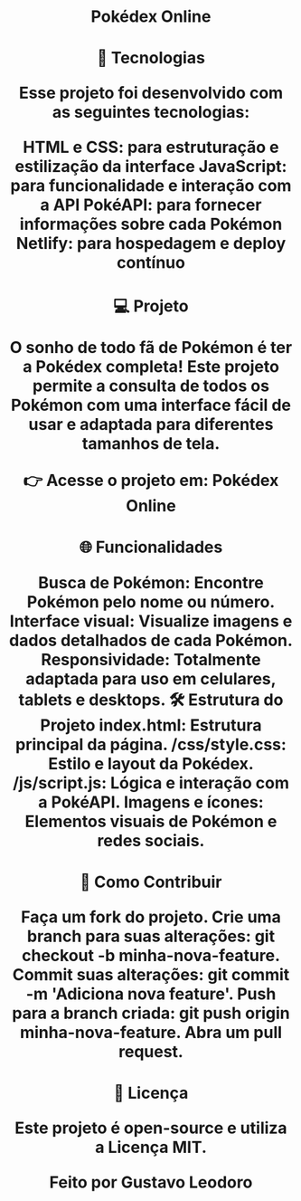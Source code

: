 <h1 align="center"> Pokédex Online </h1> <p align="center">  


<h1 align="center">🚀 Tecnologias<p align="center"> 

Esse projeto foi desenvolvido com as seguintes tecnologias:

HTML e CSS: para estruturação e estilização da interface
JavaScript: para funcionalidade e interação com a API
PokéAPI: para fornecer informações sobre cada Pokémon
Netlify: para hospedagem e deploy contínuo

<h1 align="center">💻 Projeto<p align="center"> 

O sonho de todo fã de Pokémon é ter a Pokédex completa! Este projeto permite a consulta de todos os Pokémon com uma interface fácil de usar e adaptada para diferentes tamanhos de tela.

👉 Acesse o projeto em: Pokédex Online

<h1 align="center">🌐 Funcionalidades<p align="center"> 

Busca de Pokémon: Encontre Pokémon pelo nome ou número.
Interface visual: Visualize imagens e dados detalhados de cada Pokémon.
Responsividade: Totalmente adaptada para uso em celulares, tablets e desktops.
🛠 Estrutura do Projeto
index.html: Estrutura principal da página.
/css/style.css: Estilo e layout da Pokédex.
/js/script.js: Lógica e interação com a PokéAPI.
Imagens e ícones: Elementos visuais de Pokémon e redes sociais.

<h1 align="center">🤝 Como Contribuir<p align="center"> 

Faça um fork do projeto.
Crie uma branch para suas alterações: git checkout -b minha-nova-feature.
Commit suas alterações: git commit -m 'Adiciona nova feature'.
Push para a branch criada: git push origin minha-nova-feature.
Abra um pull request.

<h1 align="center">📝 Licença<p align="center"> 
  
Este projeto é open-source e utiliza a Licença MIT.

<p align="center">Feito por Gustavo Leodoro</p>
